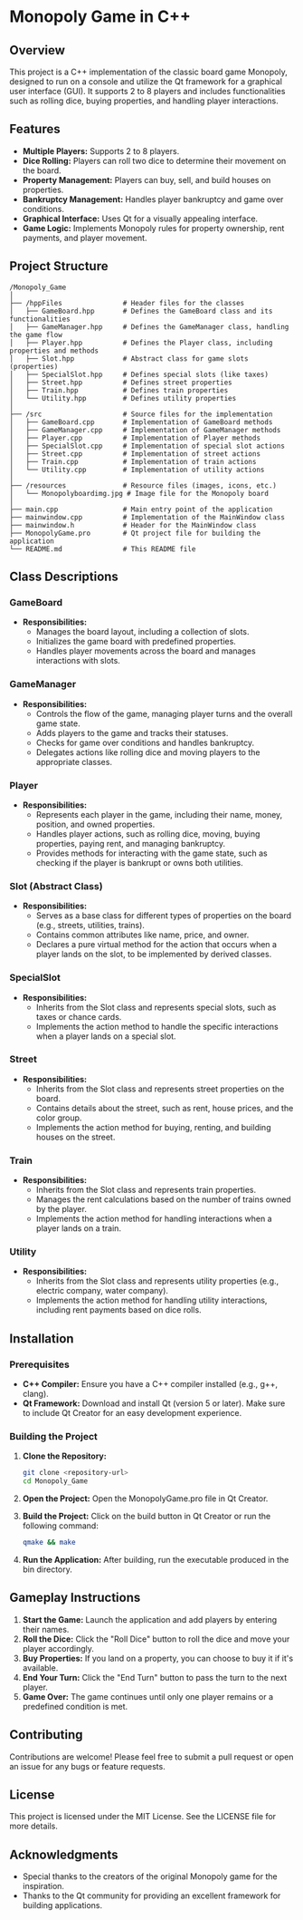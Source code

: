 
# Monopoly Game in C++

## Overview

This project is a C++ implementation of the classic board game Monopoly, designed to run on a console and utilize the Qt framework for a graphical user interface (GUI). It supports 2 to 8 players and includes functionalities such as rolling dice, buying properties, and handling player interactions.

## Features

- **Multiple Players:** Supports 2 to 8 players.
- **Dice Rolling:** Players can roll two dice to determine their movement on the board.
- **Property Management:** Players can buy, sell, and build houses on properties.
- **Bankruptcy Management:** Handles player bankruptcy and game over conditions.
- **Graphical Interface:** Uses Qt for a visually appealing interface.
- **Game Logic:** Implements Monopoly rules for property ownership, rent payments, and player movement.

## Project Structure

```
/Monopoly_Game 
│
├── /hppFiles               # Header files for the classes
│   ├── GameBoard.hpp       # Defines the GameBoard class and its functionalities
│   ├── GameManager.hpp     # Defines the GameManager class, handling the game flow
│   ├── Player.hpp          # Defines the Player class, including properties and methods
│   ├── Slot.hpp            # Abstract class for game slots (properties)
│   ├── SpecialSlot.hpp     # Defines special slots (like taxes)
│   ├── Street.hpp          # Defines street properties
│   ├── Train.hpp           # Defines train properties
│   └── Utility.hpp         # Defines utility properties
│
├── /src                    # Source files for the implementation
│   ├── GameBoard.cpp       # Implementation of GameBoard methods
│   ├── GameManager.cpp     # Implementation of GameManager methods
│   ├── Player.cpp          # Implementation of Player methods
│   ├── SpecialSlot.cpp     # Implementation of special slot actions
│   ├── Street.cpp          # Implementation of street actions
│   ├── Train.cpp           # Implementation of train actions
│   └── Utility.cpp         # Implementation of utility actions
│
├── /resources              # Resource files (images, icons, etc.)
│   └── Monopolyboardimg.jpg # Image file for the Monopoly board
│
├── main.cpp                # Main entry point of the application
├── mainwindow.cpp          # Implementation of the MainWindow class
├── mainwindow.h            # Header for the MainWindow class
├── MonopolyGame.pro        # Qt project file for building the application
└── README.md               # This README file
```

## Class Descriptions

### GameBoard

- **Responsibilities:**
  - Manages the board layout, including a collection of slots.
  - Initializes the game board with predefined properties.
  - Handles player movements across the board and manages interactions with slots.

### GameManager

- **Responsibilities:**
  - Controls the flow of the game, managing player turns and the overall game state.
  - Adds players to the game and tracks their statuses.
  - Checks for game over conditions and handles bankruptcy.
  - Delegates actions like rolling dice and moving players to the appropriate classes.

### Player

- **Responsibilities:**
  - Represents each player in the game, including their name, money, position, and owned properties.
  - Handles player actions, such as rolling dice, moving, buying properties, paying rent, and managing bankruptcy.
  - Provides methods for interacting with the game state, such as checking if the player is bankrupt or owns both utilities.

### Slot (Abstract Class)

- **Responsibilities:**
  - Serves as a base class for different types of properties on the board (e.g., streets, utilities, trains).
  - Contains common attributes like name, price, and owner.
  - Declares a pure virtual method for the action that occurs when a player lands on the slot, to be implemented by derived classes.

### SpecialSlot

- **Responsibilities:**
  - Inherits from the Slot class and represents special slots, such as taxes or chance cards.
  - Implements the action method to handle the specific interactions when a player lands on a special slot.

### Street

- **Responsibilities:**
  - Inherits from the Slot class and represents street properties on the board.
  - Contains details about the street, such as rent, house prices, and the color group.
  - Implements the action method for buying, renting, and building houses on the street.

### Train

- **Responsibilities:**
  - Inherits from the Slot class and represents train properties.
  - Manages the rent calculations based on the number of trains owned by the player.
  - Implements the action method for handling interactions when a player lands on a train.

### Utility

- **Responsibilities:**
  - Inherits from the Slot class and represents utility properties (e.g., electric company, water company).
  - Implements the action method for handling utility interactions, including rent payments based on dice rolls.

## Installation

### Prerequisites

- **C++ Compiler:** Ensure you have a C++ compiler installed (e.g., g++, clang).
- **Qt Framework:** Download and install Qt (version 5 or later). Make sure to include Qt Creator for an easy development experience.

### Building the Project

1. **Clone the Repository:**
   ```bash
   git clone <repository-url>
   cd Monopoly_Game
   ```

2. **Open the Project:** Open the MonopolyGame.pro file in Qt Creator.

3. **Build the Project:** Click on the build button in Qt Creator or run the following command:
   ```bash
   qmake && make
   ```

4. **Run the Application:** After building, run the executable produced in the bin directory.

## Gameplay Instructions

1. **Start the Game:** Launch the application and add players by entering their names.
2. **Roll the Dice:** Click the "Roll Dice" button to roll the dice and move your player accordingly.
3. **Buy Properties:** If you land on a property, you can choose to buy it if it's available.
4. **End Your Turn:** Click the "End Turn" button to pass the turn to the next player.
5. **Game Over:** The game continues until only one player remains or a predefined condition is met.

## Contributing

Contributions are welcome! Please feel free to submit a pull request or open an issue for any bugs or feature requests.

## License

This project is licensed under the MIT License. See the LICENSE file for more details.

## Acknowledgments

- Special thanks to the creators of the original Monopoly game for the inspiration.
- Thanks to the Qt community for providing an excellent framework for building applications.